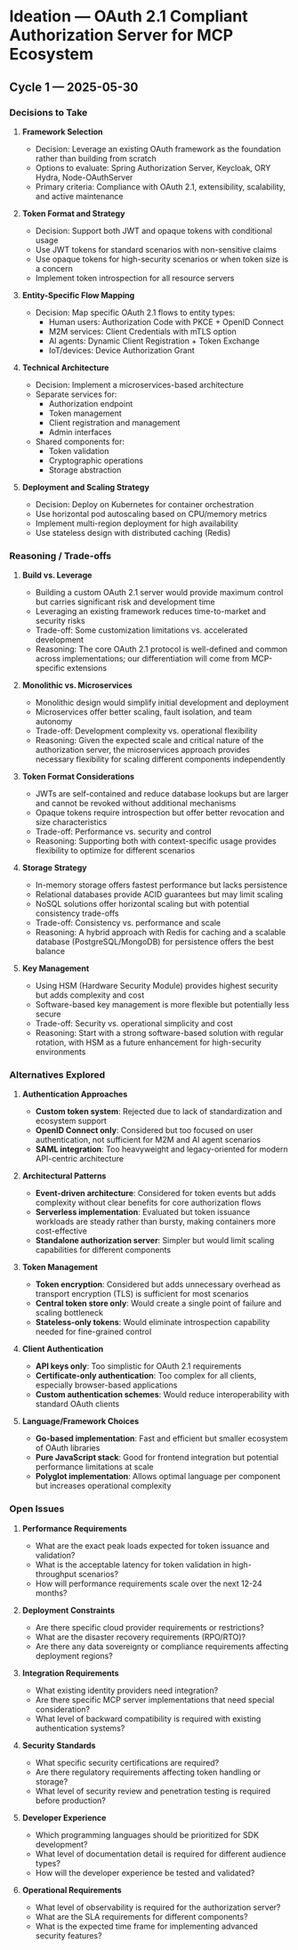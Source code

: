# Ideation — OAuth 2.1 Compliant Authorization Server for MCP Ecosystem

## Cycle 1 — 2025-05-30

### Decisions to Take

1. **Framework Selection**
   - Decision: Leverage an existing OAuth framework as the foundation rather than building from scratch
   - Options to evaluate: Spring Authorization Server, Keycloak, ORY Hydra, Node-OAuthServer
   - Primary criteria: Compliance with OAuth 2.1, extensibility, scalability, and active maintenance

2. **Token Format and Strategy**
   - Decision: Support both JWT and opaque tokens with conditional usage
   - Use JWT tokens for standard scenarios with non-sensitive claims
   - Use opaque tokens for high-security scenarios or when token size is a concern
   - Implement token introspection for all resource servers

3. **Entity-Specific Flow Mapping**
   - Decision: Map specific OAuth 2.1 flows to entity types:
     - Human users: Authorization Code with PKCE + OpenID Connect
     - M2M services: Client Credentials with mTLS option
     - AI agents: Dynamic Client Registration + Token Exchange
     - IoT/devices: Device Authorization Grant

4. **Technical Architecture**
   - Decision: Implement a microservices-based architecture
   - Separate services for:
     - Authorization endpoint
     - Token management
     - Client registration and management
     - Admin interfaces
   - Shared components for:
     - Token validation
     - Cryptographic operations
     - Storage abstraction

5. **Deployment and Scaling Strategy**
   - Decision: Deploy on Kubernetes for container orchestration
   - Use horizontal pod autoscaling based on CPU/memory metrics
   - Implement multi-region deployment for high availability
   - Use stateless design with distributed caching (Redis)

### Reasoning / Trade-offs

1. **Build vs. Leverage**
   - Building a custom OAuth 2.1 server would provide maximum control but carries significant risk and development time
   - Leveraging an existing framework reduces time-to-market and security risks
   - Trade-off: Some customization limitations vs. accelerated development
   - Reasoning: The core OAuth 2.1 protocol is well-defined and common across implementations; our differentiation will come from MCP-specific extensions

2. **Monolithic vs. Microservices**
   - Monolithic design would simplify initial development and deployment
   - Microservices offer better scaling, fault isolation, and team autonomy
   - Trade-off: Development complexity vs. operational flexibility
   - Reasoning: Given the expected scale and critical nature of the authorization server, the microservices approach provides necessary flexibility for scaling different components independently

3. **Token Format Considerations**
   - JWTs are self-contained and reduce database lookups but are larger and cannot be revoked without additional mechanisms
   - Opaque tokens require introspection but offer better revocation and size characteristics
   - Trade-off: Performance vs. security and control
   - Reasoning: Supporting both with context-specific usage provides flexibility to optimize for different scenarios

4. **Storage Strategy**
   - In-memory storage offers fastest performance but lacks persistence
   - Relational databases provide ACID guarantees but may limit scaling
   - NoSQL solutions offer horizontal scaling but with potential consistency trade-offs
   - Trade-off: Consistency vs. performance and scale
   - Reasoning: A hybrid approach with Redis for caching and a scalable database (PostgreSQL/MongoDB) for persistence offers the best balance

5. **Key Management**
   - Using HSM (Hardware Security Module) provides highest security but adds complexity and cost
   - Software-based key management is more flexible but potentially less secure
   - Trade-off: Security vs. operational simplicity and cost
   - Reasoning: Start with a strong software-based solution with regular rotation, with HSM as a future enhancement for high-security environments

### Alternatives Explored

1. **Authentication Approaches**
   - **Custom token system**: Rejected due to lack of standardization and ecosystem support
   - **OpenID Connect only**: Considered but too focused on user authentication, not sufficient for M2M and AI agent scenarios
   - **SAML integration**: Too heavyweight and legacy-oriented for modern API-centric architecture

2. **Architectural Patterns**
   - **Event-driven architecture**: Considered for token events but adds complexity without clear benefits for core authorization flows
   - **Serverless implementation**: Evaluated but token issuance workloads are steady rather than bursty, making containers more cost-effective
   - **Standalone authorization server**: Simpler but would limit scaling capabilities for different components

3. **Token Management**
   - **Token encryption**: Considered but adds unnecessary overhead as transport encryption (TLS) is sufficient for most scenarios
   - **Central token store only**: Would create a single point of failure and scaling bottleneck
   - **Stateless-only tokens**: Would eliminate introspection capability needed for fine-grained control

4. **Client Authentication**
   - **API keys only**: Too simplistic for OAuth 2.1 requirements
   - **Certificate-only authentication**: Too complex for all clients, especially browser-based applications
   - **Custom authentication schemes**: Would reduce interoperability with standard OAuth clients

5. **Language/Framework Choices**
   - **Go-based implementation**: Fast and efficient but smaller ecosystem of OAuth libraries
   - **Pure JavaScript stack**: Good for frontend integration but potential performance limitations at scale
   - **Polyglot implementation**: Allows optimal language per component but increases operational complexity

### Open Issues

1. **Performance Requirements**
   - What are the exact peak loads expected for token issuance and validation?
   - What is the acceptable latency for token validation in high-throughput scenarios?
   - How will performance requirements scale over the next 12-24 months?

2. **Deployment Constraints**
   - Are there specific cloud provider requirements or restrictions?
   - What are the disaster recovery requirements (RPO/RTO)?
   - Are there any data sovereignty or compliance requirements affecting deployment regions?

3. **Integration Requirements**
   - What existing identity providers need integration?
   - Are there specific MCP server implementations that need special consideration?
   - What level of backward compatibility is required with existing authentication systems?

4. **Security Standards**
   - What specific security certifications are required?
   - Are there regulatory requirements affecting token handling or storage?
   - What level of security review and penetration testing is required before production?

5. **Developer Experience**
   - Which programming languages should be prioritized for SDK development?
   - What level of documentation detail is required for different audience types?
   - How will the developer experience be tested and validated?

6. **Operational Requirements**
   - What level of observability is required for the authorization server?
   - What are the SLA requirements for different components?
   - What is the expected time frame for implementing advanced security features?
